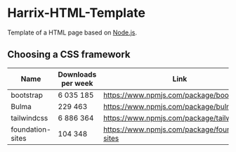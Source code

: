 # Harrix-HTML-Template

Template of a HTML page based on [Node.js](https://nodejs.org/en/).

## Choosing a CSS framework

| Name             | Downloads per week | Link                                             |
| ---------------- | ------------------ | ------------------------------------------------ |
| bootstrap        | 6 035 185          | <https://www.npmjs.com/package/bootstrap>        |
| Bulma            | 229 463            | <https://www.npmjs.com/package/bulma>            |
| tailwindcss      | 6 886 364          | <https://www.npmjs.com/package/tailwindcss>      |
| foundation-sites | 104 348            | <https://www.npmjs.com/package/foundation-sites> |
